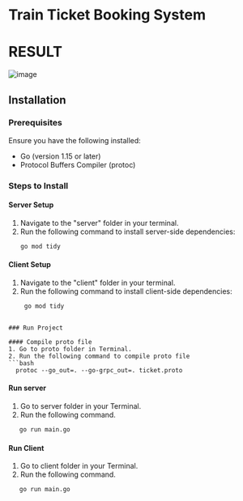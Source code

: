 # Train Ticket Booking System

# RESULT
![image](https://github.com/pranavnaikp/train_ticketing/assets/84633869/156eea73-5544-4db9-9c60-b3d2f1174430)


## Installation

### Prerequisites
Ensure you have the following installed:
- Go (version 1.15 or later)
- Protocol Buffers Compiler (protoc)

### Steps to Install

#### Server Setup
1. Navigate to the "server" folder in your terminal.
2. Run the following command to install server-side dependencies:
   ```bash
   go mod tidy
   ```

#### Client Setup
1. Navigate to the "client" folder in your terminal.
2. Run the following command to install client-side dependencies:
   ```bash
    go mod tidy
  ```

### Run Project

#### Compile proto file
1. Go to proto folder in Terminal.
2. Run the following command to compile proto file
  ```bash
    protoc --go_out=. --go-grpc_out=. ticket.proto
  ```
#### Run server
1. Go to server folder in your Terminal.
2. Run the following command.
 ```bash
    go run main.go
  ```

#### Run Client
1. Go to client folder in your Terminal.
2. Run the following command.
 ```bash
    go run main.go
  ```




